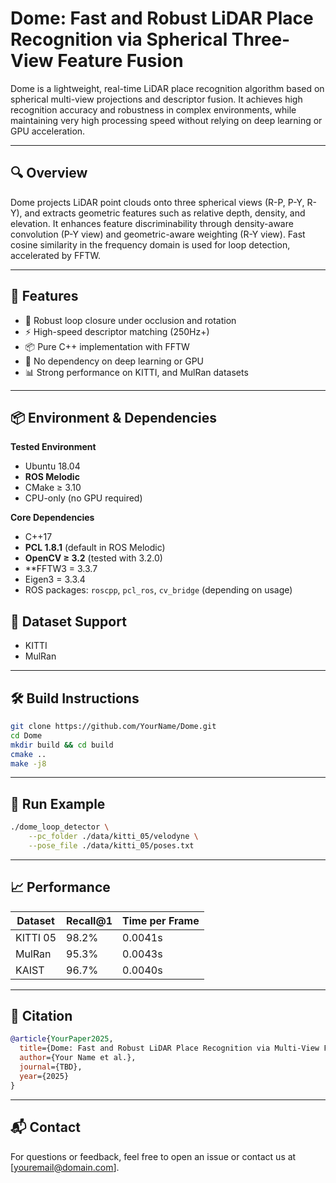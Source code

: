 # Dome: Fast and Robust LiDAR Place Recognition via Spherical Three-View Feature Fusion

Dome is a lightweight, real-time LiDAR place recognition algorithm based on spherical multi-view projections and descriptor fusion. It achieves high recognition accuracy and robustness in complex environments, while maintaining very high processing speed without relying on deep learning or GPU acceleration.

---

## 🔍 Overview

Dome projects LiDAR point clouds onto three spherical views (R-P, P-Y, R-Y), and extracts geometric features such as relative depth, density, and elevation. It enhances feature discriminability through density-aware convolution (P-Y view) and geometric-aware weighting (R-Y view). Fast cosine similarity in the frequency domain is used for loop detection, accelerated by FFTW.

---

## 🚀 Features

- 🔁 Robust loop closure under occlusion and rotation
- ⚡ High-speed descriptor matching (250Hz+)
- 📦 Pure C++ implementation with FFTW
- 🔎 No dependency on deep learning or GPU
- 📊 Strong performance on KITTI, and MulRan datasets

---

## 📦 Environment & Dependencies

**Tested Environment**
- Ubuntu 18.04
- **ROS Melodic**
- CMake ≥ 3.10
- CPU-only (no GPU required)

**Core Dependencies**
- C++17
- **PCL 1.8.1**  (default in ROS Melodic)
- **OpenCV ≥ 3.2**  (tested with 3.2.0)
- **FFTW3 = 3.3.7
- Eigen3 = 3.3.4
- ROS packages: `roscpp`, `pcl_ros`, `cv_bridge` (depending on usage)

## 🧭 Dataset Support

- KITTI
- MulRan
---

## 🛠️ Build Instructions

```bash
git clone https://github.com/YourName/Dome.git
cd Dome
mkdir build && cd build
cmake ..
make -j8
```

---

## 🧪 Run Example

```bash
./dome_loop_detector \
    --pc_folder ./data/kitti_05/velodyne \
    --pose_file ./data/kitti_05/poses.txt
```

---

## 📈 Performance

| Dataset   | Recall@1 | Time per Frame |
|-----------|----------|----------------|
| KITTI 05  | 98.2%    | 0.0041s        |
| MulRan    | 95.3%    | 0.0043s        |
| KAIST     | 96.7%    | 0.0040s        |

---

## 📄 Citation

```bibtex
@article{YourPaper2025,
  title={Dome: Fast and Robust LiDAR Place Recognition via Multi-View Feature Fusion},
  author={Your Name et al.},
  journal={TBD},
  year={2025}
}
```

---

## 📬 Contact

For questions or feedback, feel free to open an issue or contact us at [youremail@domain.com].
